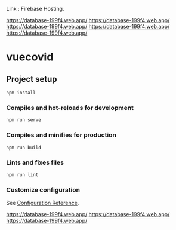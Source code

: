 Link : Firebase Hosting. 

https://database-199f4.web.app/
https://database-199f4.web.app/
https://database-199f4.web.app/
https://database-199f4.web.app/
https://database-199f4.web.app/


# vuecovid

## Project setup
```
npm install
```

### Compiles and hot-reloads for development
```
npm run serve
```

### Compiles and minifies for production
```
npm run build
```

### Lints and fixes files
```
npm run lint
```

### Customize configuration
See [Configuration Reference](https://cli.vuejs.org/config/).


https://database-199f4.web.app/
https://database-199f4.web.app/
https://database-199f4.web.app/

